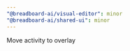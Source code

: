 ```yaml
---
"@breadboard-ai/visual-editor": minor
"@breadboard-ai/shared-ui": minor
---
```


Move activity to overlay
